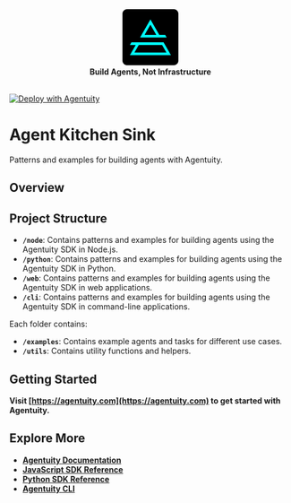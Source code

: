 <div align="center">
    <img src="https://raw.githubusercontent.com/agentuity/sdk-js/main/.github/Agentuity.png" alt="Agentuity" width="100"/> <br/>
    <strong>Build Agents, Not Infrastructure</strong> <br/>
<br />
</div>

[![Deploy with Agentuity](https://app.agentuity.com/img/deploy.svg)](https://app.agentuity.com/deploy)
<br />

# Agent Kitchen Sink

Patterns and examples for building agents with Agentuity.

## Overview

## Project Structure

- **`/node`**: Contains patterns and examples for building agents using the Agentuity SDK in Node.js.
- **`/python`**: Contains patterns and examples for building agents using the Agentuity SDK in Python.
- **`/web`**: Contains patterns and examples for building agents using the Agentuity SDK in web applications.
- **`/cli`**: Contains patterns and examples for building agents using the Agentuity SDK in command-line applications.

Each folder contains:

- **`/examples`**: Contains example agents and tasks for different use cases.
- **`/utils`**: Contains utility functions and helpers.

## Getting Started

**Visit [https://agentuity.com](https://agentuity.com) to get started with Agentuity.**

## Explore More

- **[Agentuity Documentation](https://agentuity.dev/Introduction)**
- **[JavaScript SDK Reference](https://agentuity.dev/SDKs/javascript)**
- **[Python SDK Reference](https://agentuity.dev/SDKs/python)**
- **[Agentuity CLI](https://agentuity.dev/CLI/installation)**
